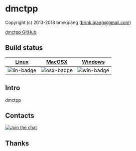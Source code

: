# dmctpp

Copyright (c) 2013-2018 brinkqiang (brink.qiang@gmail.com)

[dmctpp GitHub](https://github.com/brinkqiang/dmctpp)

## Build status
| [Linux][lin-link] | [MacOSX][osx-link] | [Windows][win-link] |
| :---------------: | :----------------: | :-----------------: |
| ![lin-badge]      | ![osx-badge]       | ![win-badge]        |

[lin-badge]: https://travis-ci.org/brinkqiang/dmctpp.svg?branch=master "Travis build status"
[lin-link]:  https://travis-ci.org/brinkqiang/dmctpp "Travis build status"
[osx-badge]: https://travis-ci.org/brinkqiang/dmctpp.svg?branch=master "Travis build status"
[osx-link]:  https://travis-ci.org/brinkqiang/dmctpp "Travis build status"
[win-badge]: https://ci.appveyor.com/api/projects/status/github/brinkqiang/dmctpp?branch=master&svg=true "AppVeyor build status"
[win-link]:  https://ci.appveyor.com/project/brinkqiang/dmctpp "AppVeyor build status"

## Intro
dmctpp

## Contacts
[![Join the chat](https://badges.gitter.im/brinkqiang/dmctpp/Lobby.svg)](https://gitter.im/brinkqiang/dmctpp)

## Thanks
